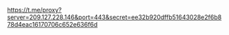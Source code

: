 https://t.me/proxy?server=209.127.228.146&port=443&secret=ee32b920dffb51643028e2f6b878d4eac16170706c652e636f6d
